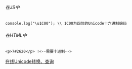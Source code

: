 ﻿###### 在JS中
```
console.log("\u1C00"); \\ 1C00为四位的Unicode十六进制编码
```
###### 在HTML中
```
<p>7#2620</p> !<--需要十进制-->
```

<a href="https://www.sojson.com/unicode.html">在线Unicode转换、查询</a>


